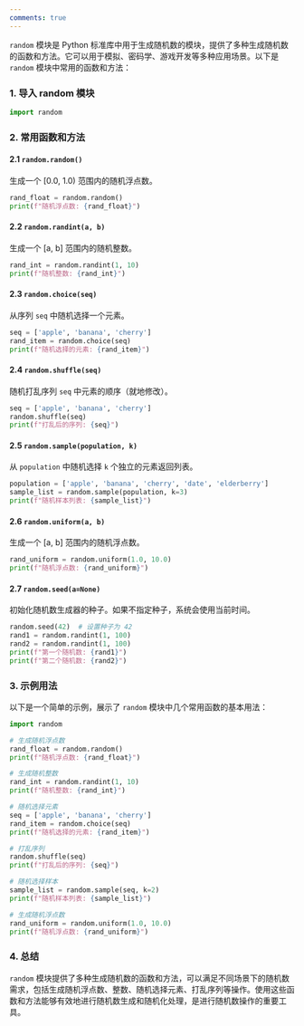 ```yaml
---
comments: true
---
```


`random` 模块是 Python 标准库中用于生成随机数的模块，提供了多种生成随机数的函数和方法。它可以用于模拟、密码学、游戏开发等多种应用场景。以下是 `random` 模块中常用的函数和方法：

### 1. 导入 random 模块

```python
import random
```

### 2. 常用函数和方法

#### 2.1 `random.random()`

生成一个 [0.0, 1.0) 范围内的随机浮点数。

```python
rand_float = random.random()
print(f"随机浮点数: {rand_float}")
```

#### 2.2 `random.randint(a, b)`

生成一个 [a, b] 范围内的随机整数。

```python
rand_int = random.randint(1, 10)
print(f"随机整数: {rand_int}")
```

#### 2.3 `random.choice(seq)`

从序列 `seq` 中随机选择一个元素。

```python
seq = ['apple', 'banana', 'cherry']
rand_item = random.choice(seq)
print(f"随机选择的元素: {rand_item}")
```

#### 2.4 `random.shuffle(seq)`

随机打乱序列 `seq` 中元素的顺序（就地修改）。

```python
seq = ['apple', 'banana', 'cherry']
random.shuffle(seq)
print(f"打乱后的序列: {seq}")
```

#### 2.5 `random.sample(population, k)`

从 `population` 中随机选择 `k` 个独立的元素返回列表。

```python
population = ['apple', 'banana', 'cherry', 'date', 'elderberry']
sample_list = random.sample(population, k=3)
print(f"随机样本列表: {sample_list}")
```

#### 2.6 `random.uniform(a, b)`

生成一个 [a, b] 范围内的随机浮点数。

```python
rand_uniform = random.uniform(1.0, 10.0)
print(f"随机浮点数: {rand_uniform}")
```

#### 2.7 `random.seed(a=None)`

初始化随机数生成器的种子。如果不指定种子，系统会使用当前时间。

```python
random.seed(42)  # 设置种子为 42
rand1 = random.randint(1, 100)
rand2 = random.randint(1, 100)
print(f"第一个随机数: {rand1}")
print(f"第二个随机数: {rand2}")
```

### 3. 示例用法

以下是一个简单的示例，展示了 `random` 模块中几个常用函数的基本用法：

```python
import random

# 生成随机浮点数
rand_float = random.random()
print(f"随机浮点数: {rand_float}")

# 生成随机整数
rand_int = random.randint(1, 10)
print(f"随机整数: {rand_int}")

# 随机选择元素
seq = ['apple', 'banana', 'cherry']
rand_item = random.choice(seq)
print(f"随机选择的元素: {rand_item}")

# 打乱序列
random.shuffle(seq)
print(f"打乱后的序列: {seq}")

# 随机选择样本
sample_list = random.sample(seq, k=2)
print(f"随机样本列表: {sample_list}")

# 生成随机浮点数
rand_uniform = random.uniform(1.0, 10.0)
print(f"随机浮点数: {rand_uniform}")
```

### 4. 总结

`random` 模块提供了多种生成随机数的函数和方法，可以满足不同场景下的随机数需求，包括生成随机浮点数、整数、随机选择元素、打乱序列等操作。使用这些函数和方法能够有效地进行随机数生成和随机化处理，是进行随机数操作的重要工具。
